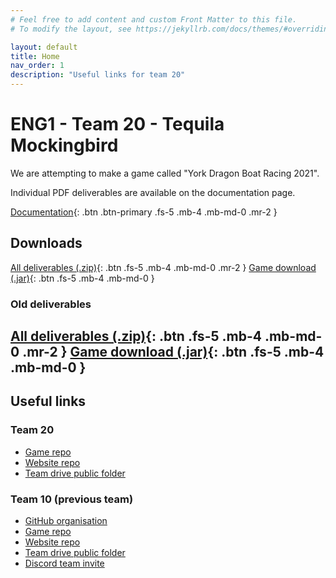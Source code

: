 ```yaml
---
# Feel free to add content and custom Front Matter to this file.
# To modify the layout, see https://jekyllrb.com/docs/themes/#overriding-theme-defaults

layout: default
title: Home
nav_order: 1
description: "Useful links for team 20"
---
```


# ENG1 - Team 20 - Tequila Mockingbird

We are attempting to make a game called "York Dragon Boat Racing 2021".

Individual PDF deliverables are available on the documentation page.

[Documentation](docs){: .btn .btn-primary .fs-5 .mb-4 .mb-md-0 .mr-2 }

## Downloads

[All deliverables (.zip)](/assets/deliverables/current/DragonBoatRacing.zip){: .btn .fs-5 .mb-4 .mb-md-0 .mr-2 } [Game download (.jar)](/assets/deliverables/current/DragonBoatRacing.jar){: .btn .fs-5 .mb-4 .mb-md-0 }

### Old deliverables

[All deliverables (.zip)](/assets/deliverables/previous/combined.zip){: .btn .fs-5 .mb-4 .mb-md-0 .mr-2 } [Game download (.jar)](https://github.com/hardgforgifs/game/releases/download/1.0.3/DragonBoatRacing.v1.0.3.jar){: .btn .fs-5 .mb-4 .mb-md-0 }
---

## Useful links

### Team 20
- [Game repo](https://github.com/LucasAxnix/ENG1-P2)
- [Website repo](https://github.com/LucasAxnix/tequilamockingbird.github.io)
- [Team drive public folder](https://drive.google.com/drive/u/1/folders/1GPtx4WBekEdcst3fy88W1n2nMpwvUJu6)

### Team 10 (previous team)
- [GitHub organisation](https://github.com/hardgforgifs)
- [Game repo](https://github.com/hardgforgifs/game)
- [Website repo](https://github.com/hardgforgifs/hardgforgifs.github.io)
- [Team drive public folder](https://drive.google.com/drive/folders/1cAkmU4waNDv5wJghdtnq-_oiVVZdnb_f?usp=sharing)
- [Discord team invite](https://discord.gg/KqRXdVzFkw)